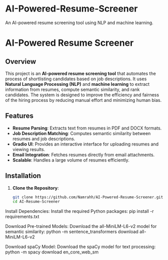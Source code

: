 # AI-Powered-Resume-Screener
An AI-powered resume screening tool using NLP and machine learning.

# AI-Powered Resume Screener

## Overview
This project is an **AI-powered resume screening tool** that automates the process of shortlisting candidates based on job descriptions. It uses **Natural Language Processing (NLP)** and **machine learning** to extract information from resumes, compute semantic similarity, and rank candidates. The system is designed to improve the efficiency and fairness of the hiring process by reducing manual effort and minimizing human bias.

## Features
- **Resume Parsing**: Extracts text from resumes in PDF and DOCX formats.
- **Job Description Matching**: Computes semantic similarity between resumes and job descriptions.
- **Gradio UI**: Provides an interactive interface for uploading resumes and viewing results.
- **Email Integration**: Fetches resumes directly from email attachments.
- **Scalable**: Handles a large volume of resumes efficiently.

## Installation
1. **Clone the Repository**:
   ```bash
   git clone https://github.com/Namrahh/AI-Powered-Resume-Screener.git
   cd AI-Resume-Screener

Install Dependencies:
Install the required Python packages:
pip install -r requirements.txt

Download Pre-trained Models:
Download the all-MiniLM-L6-v2 model for semantic similarity:
python -m sentence_transformers download all-MiniLM-L6-v2

Download spaCy Model:
Download the spaCy model for text processing:
python -m spacy download en_core_web_sm
